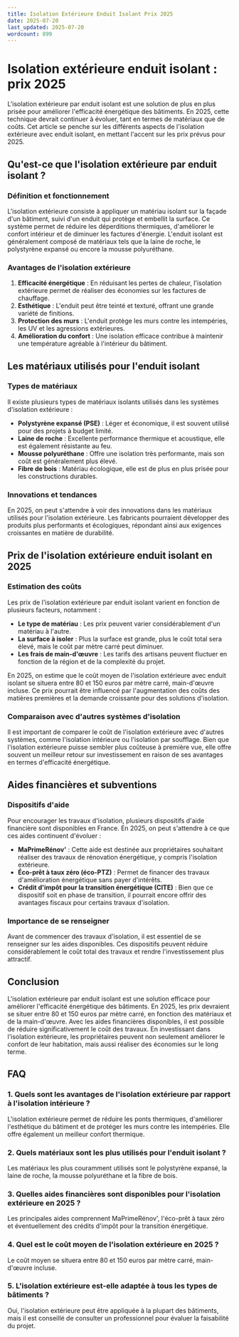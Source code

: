 ```yaml
---
title: Isolation Extérieure Enduit Isolant Prix 2025
date: 2025-07-20
last_updated: 2025-07-20
wordcount: 899
---
```


# Isolation extérieure enduit isolant : prix 2025

L'isolation extérieure par enduit isolant est une solution de plus en plus prisée pour améliorer l'efficacité énergétique des bâtiments. En 2025, cette technique devrait continuer à évoluer, tant en termes de matériaux que de coûts. Cet article se penche sur les différents aspects de l'isolation extérieure avec enduit isolant, en mettant l'accent sur les prix prévus pour 2025.

## Qu'est-ce que l'isolation extérieure par enduit isolant ?

### Définition et fonctionnement

L'isolation extérieure consiste à appliquer un matériau isolant sur la façade d'un bâtiment, suivi d'un enduit qui protège et embellit la surface. Ce système permet de réduire les déperditions thermiques, d'améliorer le confort intérieur et de diminuer les factures d'énergie. L'enduit isolant est généralement composé de matériaux tels que la laine de roche, le polystyrène expansé ou encore la mousse polyuréthane.

### Avantages de l'isolation extérieure

1. **Efficacité énergétique** : En réduisant les pertes de chaleur, l'isolation extérieure permet de réaliser des économies sur les factures de chauffage.
2. **Esthétique** : L'enduit peut être teinté et texturé, offrant une grande variété de finitions.
3. **Protection des murs** : L'enduit protège les murs contre les intempéries, les UV et les agressions extérieures.
4. **Amélioration du confort** : Une isolation efficace contribue à maintenir une température agréable à l'intérieur du bâtiment.

## Les matériaux utilisés pour l'enduit isolant

### Types de matériaux

Il existe plusieurs types de matériaux isolants utilisés dans les systèmes d'isolation extérieure :

- **Polystyrène expansé (PSE)** : Léger et économique, il est souvent utilisé pour des projets à budget limité.
- **Laine de roche** : Excellente performance thermique et acoustique, elle est également résistante au feu.
- **Mousse polyuréthane** : Offre une isolation très performante, mais son coût est généralement plus élevé.
- **Fibre de bois** : Matériau écologique, elle est de plus en plus prisée pour les constructions durables.

### Innovations et tendances

En 2025, on peut s'attendre à voir des innovations dans les matériaux utilisés pour l'isolation extérieure. Les fabricants pourraient développer des produits plus performants et écologiques, répondant ainsi aux exigences croissantes en matière de durabilité.

## Prix de l'isolation extérieure enduit isolant en 2025

### Estimation des coûts

Les prix de l'isolation extérieure par enduit isolant varient en fonction de plusieurs facteurs, notamment :

- **Le type de matériau** : Les prix peuvent varier considérablement d'un matériau à l'autre.
- **La surface à isoler** : Plus la surface est grande, plus le coût total sera élevé, mais le coût par mètre carré peut diminuer.
- **Les frais de main-d'œuvre** : Les tarifs des artisans peuvent fluctuer en fonction de la région et de la complexité du projet.

En 2025, on estime que le coût moyen de l'isolation extérieure avec enduit isolant se situera entre 80 et 150 euros par mètre carré, main-d'œuvre incluse. Ce prix pourrait être influencé par l'augmentation des coûts des matières premières et la demande croissante pour des solutions d'isolation.

### Comparaison avec d'autres systèmes d'isolation

Il est important de comparer le coût de l'isolation extérieure avec d'autres systèmes, comme l'isolation intérieure ou l'isolation par soufflage. Bien que l'isolation extérieure puisse sembler plus coûteuse à première vue, elle offre souvent un meilleur retour sur investissement en raison de ses avantages en termes d'efficacité énergétique.

## Aides financières et subventions

### Dispositifs d'aide

Pour encourager les travaux d'isolation, plusieurs dispositifs d'aide financière sont disponibles en France. En 2025, on peut s'attendre à ce que ces aides continuent d'évoluer :

- **MaPrimeRénov'** : Cette aide est destinée aux propriétaires souhaitant réaliser des travaux de rénovation énergétique, y compris l'isolation extérieure.
- **Éco-prêt à taux zéro (éco-PTZ)** : Permet de financer des travaux d'amélioration énergétique sans payer d'intérêts.
- **Crédit d'impôt pour la transition énergétique (CITE)** : Bien que ce dispositif soit en phase de transition, il pourrait encore offrir des avantages fiscaux pour certains travaux d'isolation.

### Importance de se renseigner

Avant de commencer des travaux d'isolation, il est essentiel de se renseigner sur les aides disponibles. Ces dispositifs peuvent réduire considérablement le coût total des travaux et rendre l'investissement plus attractif.

## Conclusion

L'isolation extérieure par enduit isolant est une solution efficace pour améliorer l'efficacité énergétique des bâtiments. En 2025, les prix devraient se situer entre 80 et 150 euros par mètre carré, en fonction des matériaux et de la main-d'œuvre. Avec les aides financières disponibles, il est possible de réduire significativement le coût des travaux. En investissant dans l'isolation extérieure, les propriétaires peuvent non seulement améliorer le confort de leur habitation, mais aussi réaliser des économies sur le long terme.

## FAQ

### 1. Quels sont les avantages de l'isolation extérieure par rapport à l'isolation intérieure ?

L'isolation extérieure permet de réduire les ponts thermiques, d'améliorer l'esthétique du bâtiment et de protéger les murs contre les intempéries. Elle offre également un meilleur confort thermique.

### 2. Quels matériaux sont les plus utilisés pour l'enduit isolant ?

Les matériaux les plus couramment utilisés sont le polystyrène expansé, la laine de roche, la mousse polyuréthane et la fibre de bois.

### 3. Quelles aides financières sont disponibles pour l'isolation extérieure en 2025 ?

Les principales aides comprennent MaPrimeRénov', l'éco-prêt à taux zéro et éventuellement des crédits d'impôt pour la transition énergétique.

### 4. Quel est le coût moyen de l'isolation extérieure en 2025 ?

Le coût moyen se situera entre 80 et 150 euros par mètre carré, main-d'œuvre incluse.

### 5. L'isolation extérieure est-elle adaptée à tous les types de bâtiments ?

Oui, l'isolation extérieure peut être appliquée à la plupart des bâtiments, mais il est conseillé de consulter un professionnel pour évaluer la faisabilité du projet.